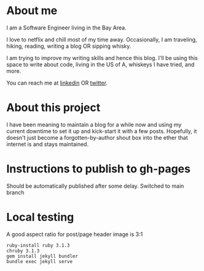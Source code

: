 # About me

I am a Software Engineer living in the Bay Area. 

I love to netflix and chill most of my time away. Occasionally, I am traveling, hiking, reading, writing a blog OR sipping whisky.

I am trying to improve my writing skills and hence this blog. I'll be using this space to write about code, living in the US of A, whiskeys I have tried, and more.

You can reach me at [linkedin](https://www.linkedin.com/in/harshitmittal/) OR [twitter](https://twitter.com/hmittal83).

# About this project
I have been meaning to maintain a blog for a while now and using my current downtime to set it up and kick-start it with a few posts. Hopefully, it doesn't just become a forgotten-by-author shout box into the ether that internet is and stays maintained.

# Instructions to publish to gh-pages
Should be automatically published after some delay. Switched to main branch

# Local testing
A good aspect ratio for post/page header image is 3:1

```
ruby-install ruby 3.1.3
chruby 3.1.3
gem install jekyll bundler
bundle exec jekyll serve
```
